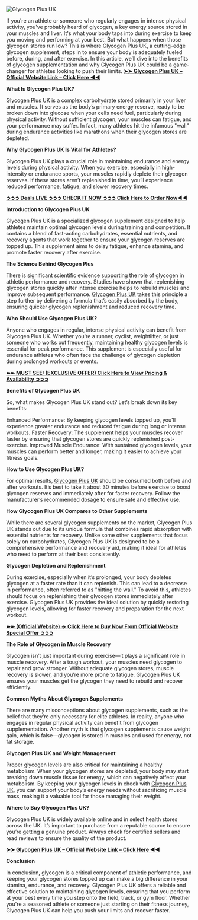 
![Glycogen Plus UK](https://github.com/user-attachments/assets/674b856b-4789-4d9c-9371-a782fa9cf12a)

If you're an athlete or someone who regularly engages in intense physical activity, you've probably heard of glycogen, a key energy source stored in your muscles and liver. It's what your body taps into during exercise to keep you moving and performing at your best. But what happens when those glycogen stores run low? This is where Glycogen Plus UK, a cutting-edge glycogen supplement, steps in to ensure your body is adequately fueled before, during, and after exercise. In this article, we’ll dive into the benefits of glycogen supplementation and why Glycogen Plus UK could be a game-changer for athletes looking to push their limits. **[➤➤ Glycogen Plus UK – Official Website Link – Click Here ◀◀](https://supplementcarts.com/glycogen-plus-uk-official/)**

**What Is Glycogen Plus UK?**

[Glycogen Plus UK](https://thebuzzbyte.com/glycogen-plus-uk/) is a complex carbohydrate stored primarily in your liver and muscles. It serves as the body’s primary energy reserve, ready to be broken down into glucose when your cells need fuel, particularly during physical activity. Without sufficient glycogen, your muscles can fatigue, and your performance may suffer. In fact, many athletes hit the infamous "wall" during endurance activities like marathons when their glycogen stores are depleted.

**Why Glycogen Plus UK Is Vital for Athletes?**

Glycogen Plus UK plays a crucial role in maintaining endurance and energy levels during physical activity. When you exercise, especially in high-intensity or endurance sports, your muscles rapidly deplete their glycogen reserves. If these stores aren’t replenished in time, you’ll experience reduced performance, fatigue, and slower recovery times.

**[➲➲➲ Deals LIVE ➲➲➲ CHECK IT NOW ➲➲➲ Click Here to Order Now◀◀](https://supplementcarts.com/glycogen-plus-uk-official/)**

**Introduction to Glycogen Plus UK**

Glycogen Plus UK is a specialized glycogen supplement designed to help athletes maintain optimal glycogen levels during training and competition. It contains a blend of fast-acting carbohydrates, essential nutrients, and recovery agents that work together to ensure your glycogen reserves are topped up. This supplement aims to delay fatigue, enhance stamina, and promote faster recovery after exercise.

**The Science Behind Glycogen Plus**

There is significant scientific evidence supporting the role of glycogen in athletic performance and recovery. Studies have shown that replenishing glycogen stores quickly after intense exercise helps to rebuild muscles and improve subsequent performance. [Glycogen Plus UK](https://thebuzzbyte.com/glycogen-plus-uk/) takes this principle a step further by delivering a formula that’s easily absorbed by the body, ensuring quicker glycogen replenishment and reduced recovery time.

**Who Should Use Glycogen Plus UK?**

Anyone who engages in regular, intense physical activity can benefit from Glycogen Plus UK. Whether you're a runner, cyclist, weightlifter, or just someone who works out frequently, maintaining healthy glycogen levels is essential for peak performance. This supplement is especially useful for endurance athletes who often face the challenge of glycogen depletion during prolonged workouts or events.

**[➽➽ MUST SEE: (EXCLUSIVE OFFER) Click Here to View Pricing & Availability ➲➲➲](https://supplementcarts.com/glycogen-plus-uk-official/)**

**Benefits of Glycogen Plus UK**

So, what makes Glycogen Plus UK stand out? Let’s break down its key benefits:

Enhanced Performance: By keeping glycogen levels topped up, you'll experience greater endurance and reduced fatigue during long or intense workouts.
Faster Recovery: The supplement helps your muscles recover faster by ensuring that glycogen stores are quickly replenished post-exercise.
Improved Muscle Endurance: With sustained glycogen levels, your muscles can perform better and longer, making it easier to achieve your fitness goals.

**How to Use Glycogen Plus UK?**

For optimal results, [Glycogen Plus UK](https://www.facebook.com/My.Glycogen.Plus.UK/) should be consumed both before and after workouts. It’s best to take it about 30 minutes before exercise to boost glycogen reserves and immediately after for faster recovery. Follow the manufacturer’s recommended dosage to ensure safe and effective use.

**How Glycogen Plus UK Compares to Other Supplements**

While there are several glycogen supplements on the market, Glycogen Plus UK stands out due to its unique formula that combines rapid absorption with essential nutrients for recovery. Unlike some other supplements that focus solely on carbohydrates, Glycogen Plus UK is designed to be a comprehensive performance and recovery aid, making it ideal for athletes who need to perform at their best consistently.

**Glycogen Depletion and Replenishment**

During exercise, especially when it’s prolonged, your body depletes glycogen at a faster rate than it can replenish. This can lead to a decrease in performance, often referred to as "hitting the wall." To avoid this, athletes should focus on replenishing their glycogen stores immediately after exercise. Glycogen Plus UK provides the ideal solution by quickly restoring glycogen levels, allowing for faster recovery and preparation for the next workout.

**[➽➽ (Official Website) → Click Here to Buy Now From Official Website Special Offer ➲➲➲](https://supplementcarts.com/glycogen-plus-uk-official/)**

**The Role of Glycogen in Muscle Recovery**

Glycogen isn’t just important during exercise—it plays a significant role in muscle recovery. After a tough workout, your muscles need glycogen to repair and grow stronger. Without adequate glycogen stores, muscle recovery is slower, and you’re more prone to fatigue. Glycogen Plus UK ensures your muscles get the glycogen they need to rebuild and recover efficiently.

**Common Myths About Glycogen Supplements**

There are many misconceptions about glycogen supplements, such as the belief that they’re only necessary for elite athletes. In reality, anyone who engages in regular physical activity can benefit from glycogen supplementation. Another myth is that glycogen supplements cause weight gain, which is false—glycogen is stored in muscles and used for energy, not fat storage.

**Glycogen Plus UK and Weight Management**

Proper glycogen levels are also critical for maintaining a healthy metabolism. When your glycogen stores are depleted, your body may start breaking down muscle tissue for energy, which can negatively affect your metabolism. By keeping your glycogen levels in check with [Glycogen Plus UK](https://www.facebook.com/My.Glycogen.Plus.UK/), you can support your body’s energy needs without sacrificing muscle mass, making it a valuable tool for those managing their weight.

**Where to Buy Glycogen Plus UK?**

Glycogen Plus UK is widely available online and in select health stores across the UK. It’s important to purchase from a reputable source to ensure you’re getting a genuine product. Always check for certified sellers and read reviews to ensure the quality of the product.

**[➤➤ Glycogen Plus UK – Official Website Link – Click Here ◀◀](https://supplementcarts.com/glycogen-plus-uk-official/)**

**Conclusion**

In conclusion, glycogen is a critical component of athletic performance, and keeping your glycogen stores topped up can make a big difference in your stamina, endurance, and recovery. Glycogen Plus UK offers a reliable and effective solution to maintaining glycogen levels, ensuring that you perform at your best every time you step onto the field, track, or gym floor. Whether you're a seasoned athlete or someone just starting on their fitness journey, Glycogen Plus UK can help you push your limits and recover faster.
